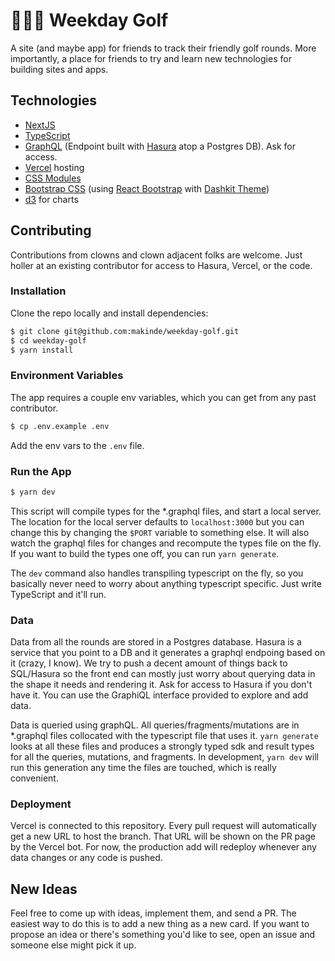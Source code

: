 # 🏌🏾‍♂ Weekday Golf
A site (and maybe app) for friends to track their friendly golf rounds. More importantly, a place for friends to try and learn new technologies for building sites and apps.

## Technologies
- [NextJS](https://nextjs.org/docs/getting-started)
- [TypeScript](https://www.typescriptlang.org/docs)
- [GraphQL](https://graphql.org) (Endpoint built with [Hasura](https://hasura.io/docs/1.0/graphql/core/index.html) atop a Postgres DB). Ask for access.
- [Vercel](https://vercel.com/docs) hosting
- [CSS Modules](https://github.com/css-modules/css-modules)
- [Bootstrap CSS](https://getbootstrap.com/docs/5.0/getting-started/introduction/) (using [React Bootstrap](https://react-bootstrap.github.io/components/alerts) with [Dashkit Theme](https://dashkit.goodthemes.co/docs/components.html))
- [d3](https://github.com/d3/d3/wiki) for charts


## Contributing
Contributions from clowns and clown adjacent folks are welcome. Just holler at an existing contributor for access to Hasura, Vercel, or the code.

### Installation
Clone the repo locally and install dependencies:
```sh
$ git clone git@github.com:makinde/weekday-golf.git
$ cd weekday-golf
$ yarn install
```
### Environment Variables
The app requires a couple env variables, which you can get from any past contributor.
```sh
$ cp .env.example .env
```
Add the env vars to the `.env` file.

### Run the App
```sh
$ yarn dev
```
This script will compile types for the \*.graphql files, and start a local server.  The location for the local server defaults to `localhost:3000` but you can change this by changing the `$PORT` variable to something else. It will also watch the graphql files for changes and recompute the types file on the fly. If you want to build the types one off, you can run `yarn generate`.

The `dev` command also handles transpiling typescript on the fly, so you basically never need to worry about anything typescript specific. Just write TypeScript and it'll run.

### Data
Data from all the rounds are stored in a Postgres database. Hasura is a service that you point to a DB and it generates a graphql endpoing based on it (crazy, I know). We try to push a decent amount of things back to SQL/Hasura so the front end can mostly just worry about querying data in the shape it needs and rendering it. Ask for access to Hasura if you don't have it. You can use the GraphiQL interface provided to explore and add data.

Data is queried using graphQL. All queries/fragments/mutations are in *.graphql files collocated with the typescript file that uses it. `yarn generate` looks at all these files and produces a strongly typed sdk and result types for all the queries, mutations, and fragments. In development, `yarn dev` will run this generation any time the files are touched, which is really convenient. 

### Deployment
Vercel is connected to this repository. Every pull request will automatically get a new URL to host the branch. That URL will be shown on the PR page by the Vercel bot. For now, the production add will redeploy whenever any data changes or any code is pushed.

## New Ideas
Feel free to come up with ideas, implement them, and send a PR. The easiest way to do this is to add a new thing as a new card. If you want to propose an idea or there's something you'd like to see, open an issue and someone else might pick it up.
